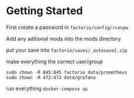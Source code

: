 # Getting Started

First create a password in `factorio/config/rconpw`

Add any aditional mods into the mods directory

put your save into `factorio/saves/_autosave1.zip`

make everything the correct user/group 

```
sudo chown -R 845:845 factorio data/prometheus
sudo chown -R 472:472 data/grafana
```

run everything `docker-compose up`